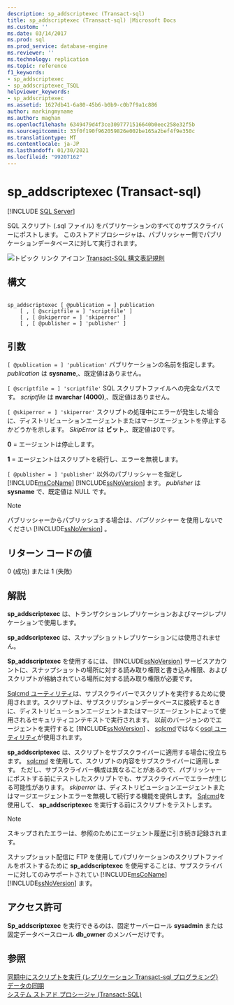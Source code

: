 ```yaml
---
description: sp_addscriptexec (Transact-sql)
title: sp_addscriptexec (Transact-sql) |Microsoft Docs
ms.custom: ''
ms.date: 03/14/2017
ms.prod: sql
ms.prod_service: database-engine
ms.reviewer: ''
ms.technology: replication
ms.topic: reference
f1_keywords:
- sp_addscriptexec
- sp_addscriptexec_TSQL
helpviewer_keywords:
- sp_addscriptexec
ms.assetid: 1627db41-6a80-45b6-b0b9-c0b7f9a1c886
author: markingmyname
ms.author: maghan
ms.openlocfilehash: 6349479d4f3ce3097771516640b0eec258e32f5b
ms.sourcegitcommit: 33f0f190f962059826e002be165a2bef4f9e350c
ms.translationtype: MT
ms.contentlocale: ja-JP
ms.lasthandoff: 01/30/2021
ms.locfileid: "99207162"
---
```

# <a name="sp_addscriptexec-transact-sql"></a>sp_addscriptexec (Transact-sql)
[!INCLUDE [SQL Server](../../includes/applies-to-version/sqlserver.md)]

  SQL スクリプト (.sql ファイル) をパブリケーションのすべてのサブスクライバーにポストします。 このストアドプロシージャは、パブリッシャー側でパブリケーションデータベースに対して実行されます。  
  
 ![トピック リンク アイコン](../../database-engine/configure-windows/media/topic-link.gif "トピック リンク アイコン") [Transact-SQL 構文表記規則](../../t-sql/language-elements/transact-sql-syntax-conventions-transact-sql.md)  
  
## <a name="syntax"></a>構文  
  
```  
  
sp_addscriptexec [ @publication = ] publication  
    [ , [ @scriptfile = ] 'scriptfile' ]  
    [ , [ @skiperror = ] 'skiperror' ]  
    [ , [ @publisher = ] 'publisher' ]  
```  
  
## <a name="arguments"></a>引数  
`[ @publication = ] 'publication'` パブリケーションの名前を指定します。 *publication* は **sysname**,、既定値はありません。  
  
`[ @scriptfile = ] 'scriptfile'` SQL スクリプトファイルへの完全なパスです。 *scriptfile* は **nvarchar (4000)**,、既定値はありません。  
  
`[ @skiperror = ] 'skiperror'` スクリプトの処理中にエラーが発生した場合に、ディストリビューションエージェントまたはマージエージェントを停止するかどうかを示します。 *SkipError* は **ビット**,、既定値は0です。  
  
 **0** = エージェントは停止します。  
  
 **1** = エージェントはスクリプトを続行し、エラーを無視します。  
  
`[ @publisher = ] 'publisher'` 以外のパブリッシャーを指定し [!INCLUDE[msCoName](../../includes/msconame-md.md)] [!INCLUDE[ssNoVersion](../../includes/ssnoversion-md.md)] ます。 *publisher* は **sysname** で、既定値は NULL です。  
  
> [!NOTE]  
>  パブリッシャーからパブリッシュする場合は、*パブリッシャー* を使用しないでください [!INCLUDE[ssNoVersion](../../includes/ssnoversion-md.md)] 。  
  
## <a name="return-code-values"></a>リターン コードの値  
 0 (成功) または 1 (失敗)  
  
## <a name="remarks"></a>解説  
 **sp_addscriptexec** は、トランザクションレプリケーションおよびマージレプリケーションで使用します。  
  
 **sp_addscriptexec** は、スナップショットレプリケーションには使用されません。  
  
 **Sp_addscriptexec** を使用するには、 [!INCLUDE[ssNoVersion](../../includes/ssnoversion-md.md)] サービスアカウントに、スナップショットの場所に対する読み取り権限と書き込み権限、およびスクリプトが格納されている場所に対する読み取り権限が必要です。  
  
 [Sqlcmd ユーティリティ](../../tools/sqlcmd-utility.md)は、サブスクライバーでスクリプトを実行するために使用されます。スクリプトは、サブスクリプションデータベースに接続するときに、ディストリビューションエージェントまたはマージエージェントによって使用されるセキュリティコンテキストで実行されます。 以前のバージョンのでエージェントを実行すると [!INCLUDE[ssNoVersion](../../includes/ssnoversion-md.md)] 、 [sqlcmd](../../tools/sqlcmd-utility.md)ではなく[osql ユーティリティ](../../tools/osql-utility.md)が使用されます。  
  
 **sp_addscriptexec** は、スクリプトをサブスクライバーに適用する場合に役立ちます。 [sqlcmd](../../tools/sqlcmd-utility.md) を使用して、スクリプトの内容をサブスクライバーに適用します。 ただし、サブスクライバー構成は異なることがあるので、パブリッシャーにポストする前にテストしたスクリプトでも、サブスクライバーでエラーが生じる可能性があります。 *skiperror* は、ディストリビューションエージェントまたはマージエージェントエラーを無視して続行する機能を提供します。 [Sqlcmd](../../tools/sqlcmd-utility.md)を使用して、 **sp_addscriptexec** を実行する前にスクリプトをテストします。  
  
> [!NOTE]  
>  スキップされたエラーは、参照のためにエージェント履歴に引き続き記録されます。  
  
 スナップショット配信に FTP を使用してパブリケーションのスクリプトファイルをポストするために **sp_addscriptexec** を使用することは、サブスクライバーに対してのみサポートされてい [!INCLUDE[msCoName](../../includes/msconame-md.md)] [!INCLUDE[ssNoVersion](../../includes/ssnoversion-md.md)] ます。  
  
## <a name="permissions"></a>アクセス許可  
 **Sp_addscriptexec** を実行できるのは、固定サーバーロール **sysadmin** または固定データベースロール **db_owner** のメンバーだけです。  
  
## <a name="see-also"></a>参照  
 [同期中にスクリプトを実行 &#40;レプリケーション Transact-sql プログラミング&#41;](../../relational-databases/replication/execute-scripts-during-synchronization-replication-transact-sql-programming.md)   
 [データの同期](../../relational-databases/replication/synchronize-data.md)   
 [システム ストアド プロシージャ &#40;Transact-SQL&#41;](../../relational-databases/system-stored-procedures/system-stored-procedures-transact-sql.md)  
  
  
